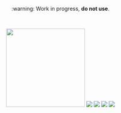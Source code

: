 <p align="center">
  :warning:  Work in progress, <b>do not use</b>.
</p>

<br>

<p align="center">
  <img src="https://yungtravla.github.io/cdn/github.com/yungtravla/sewers/logo.svg"
    style="background:transparent; background-color:transparent;"
    width="210px"
    type="image/svg+xml">

  <img src="https://user-images.githubusercontent.com/29265684/59552370-69ef4e00-8fc9-11e9-89de-6c05ce1ce449.png" />
  <img src="https://user-images.githubusercontent.com/29265684/44616275-49b29f00-a890-11e8-9e62-df59e026c96d.png" />
  <img src="https://user-images.githubusercontent.com/29265684/44616251-a8c3e400-a88f-11e8-9a9b-461f822d95f6.png" />
  <img src="https://user-images.githubusercontent.com/29265684/44615796-02271580-a886-11e8-9d3d-94ed4254f82a.png" />
</p>
